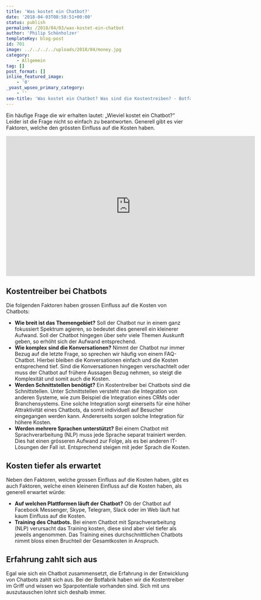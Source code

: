```yaml
---
title: 'Was kostet ein Chatbot?'
date: '2018-04-03T08:58:51+00:00'
status: publish
permalink: /2018/04/03/was-kostet-ein-chatbot
author: 'Philip Schönholzer'
templateKey: blog-post
id: 701
image: ../../../../uploads/2018/04/money.jpg
category:
    - Allgemein
tag: []
post_format: []
inline_featured_image:
    - '0'
_yoast_wpseo_primary_category:
    - ''
seo-title: 'Was kostet ein Chatbot? Was sind die Kostentreiben? - Botfabrik'
---
```

Ein häufige Frage die wir erhalten lautet: „Wieviel kostet ein Chatbot?“ Leider ist die Frage nicht so einfach zu beantworten. Generell gibt es vier Faktoren, welche den grössten Einfluss auf die Kosten haben.

<iframe allow="accelerometer; autoplay; encrypted-media; gyroscope; picture-in-picture" allowfullscreen="" frameborder="0" height="383" src="https://www.youtube.com/embed/u3oXI4POVgI?feature=oembed" width="680"></iframe>

Kostentreiber bei Chatbots
--------------------------

Die folgenden Faktoren haben grossen Einfluss auf die Kosten von Chatbots:

- **Wie breit ist das Themengebiet?** Soll der Chatbot nur in einem ganz fokussiert Spektrum agieren, so bedeutet dies generell ein kleinerer Aufwand. Soll der Chatbot hingegen über sehr viele Themen Auskunft geben, so erhöht sich der Aufwand entsprechend.
- **Wie komplex sind die Konversationen?** Nimmt der Chatbot nur immer Bezug auf die letzte Frage, so sprechen wir häufig von einem FAQ-Chatbot. Hierbei bleiben die Konversationen einfach und die Kosten entsprechend tief. Sind die Konversationen hingegen verschachtelt oder muss der Chatbot auf frühere Aussagen Bezug nehmen, so steigt die Komplexität und somit auch die Kosten.
- **Werden Schnittstellen benötigt?** Ein Kostentreiber bei Chatbots sind die Schnittstellen. Unter Schnittstellen versteht man die Integration von anderen Systeme, wie zum Beispiel die Integration eines CRMs oder Branchensystems. Eine solche Integration sorgt einerseits für eine höher Attraktivität eines Chatbots, da somit individuell auf Besucher eingegangen werden kann. Andererseits sorgen solche Integration für höhere Kosten.
- **Werden mehrere Sprachen unterstützt?** Bei einem Chatbot mit Sprachverarbeitung (NLP) muss jede Sprache separat trainiert werden. Dies hat einen grösseren Aufwand zur Folge, als es bei anderen IT-Lösungen der Fall ist. Entsprechend steigen mit jeder Sprach die Kosten.

Kosten tiefer als erwartet
--------------------------

Neben den Faktoren, welche grossen Einfluss auf die Kosten haben, gibt es auch Faktoren, welche einen kleineren Einfluss auf die Kosten haben, als generell erwartet würde:

- **Auf welchen Plattformen läuft der Chatbot?** Ob der Chatbot auf Facebook Messenger, Skype, Telegram, Slack oder im Web läuft hat kaum Einfluss auf die Kosten.
- **Training des Chatbots.** Bei einem Chatbot mit Sprachverarbeitung (NLP) verursacht das Training kosten, diese sind aber viel tiefer als jeweils angenommen. Das Training eines durchschnittlichen Chatbots nimmt bloss einen Bruchteil der Gesamtkosten in Anspruch.

Erfahrung zahlt sich aus
------------------------

Egal wie sich ein Chatbot zusammensetzt, die Erfahrung in der Entwicklung von Chatbots zahlt sich aus. Bei der Botfabrik haben wir die Kostentreiber im Griff und wissen wo Sparpotentiale vorhanden sind. Sich mit uns auszutauschen lohnt sich deshalb immer.